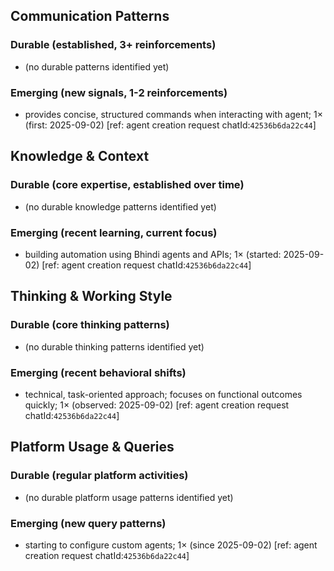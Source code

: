 ## Communication Patterns
### Durable (established, 3+ reinforcements)
- (no durable patterns identified yet)

### Emerging (new signals, 1-2 reinforcements)
- provides concise, structured commands when interacting with agent; 1× (first: 2025-09-02) [ref: agent creation request chatId:`42536b6da22c44`]

## Knowledge & Context
### Durable (core expertise, established over time)
- (no durable knowledge patterns identified yet)

### Emerging (recent learning, current focus)
- building automation using Bhindi agents and APIs; 1× (started: 2025-09-02) [ref: agent creation request chatId:`42536b6da22c44`]

## Thinking & Working Style
### Durable (core thinking patterns)
- (no durable thinking patterns identified yet)

### Emerging (recent behavioral shifts)
- technical, task-oriented approach; focuses on functional outcomes quickly; 1× (observed: 2025-09-02) [ref: agent creation request chatId:`42536b6da22c44`]

## Platform Usage & Queries
### Durable (regular platform activities)
- (no durable platform usage patterns identified yet)

### Emerging (new query patterns)
- starting to configure custom agents; 1× (since 2025-09-02) [ref: agent creation request chatId:`42536b6da22c44`]